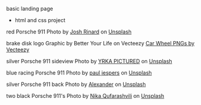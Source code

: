 basic landing page
 - html and css project

red Porsche 911
Photo by <a href="https://unsplash.com/@joshrinard?utm_source=unsplash&utm_medium=referral&utm_content=creditCopyText">Josh Rinard</a> on <a href="https://unsplash.com/s/photos/porsche-911-vintage?utm_source=unsplash&utm_medium=referral&utm_content=creditCopyText">Unsplash</a>

brake disk logo
Graphic by Better Your Life on Vecteezy
<a href="https://www.vecteezy.com/free-png/car-wheel">Car Wheel PNGs by Vecteezy</a> 

silver Porsche 911 sideview
Photo by <a href="https://unsplash.com/@yrkapictured?utm_source=unsplash&utm_medium=referral&utm_content=creditCopyText">YRKA PICTURED</a> on <a href="https://unsplash.com/s/photos/porsche-911?utm_source=unsplash&utm_medium=referral&utm_content=creditCopyText">Unsplash</a>
  
blue racing Porsche 911
Photo by <a href="https://unsplash.com/@paul_jespers?utm_source=unsplash&utm_medium=referral&utm_content=creditCopyText">paul jespers</a> on <a href="https://unsplash.com/s/photos/porsche-911-gt3?utm_source=unsplash&utm_medium=referral&utm_content=creditCopyText">Unsplash</a>
  
silver Porsche 911 back
Photo by <a href="https://unsplash.com/@alexanderstoic?utm_source=unsplash&utm_medium=referral&utm_content=creditCopyText">Alexander</a> on <a href="https://unsplash.com/s/photos/porsche-911?utm_source=unsplash&utm_medium=referral&utm_content=creditCopyText">Unsplash</a>

two black Porsche 911's
Photo by <a href="https://unsplash.com/@qufara?utm_source=unsplash&utm_medium=referral&utm_content=creditCopyText">Nika Qufarashvili</a> on <a href="https://unsplash.com/s/photos/porsche-911?utm_source=unsplash&utm_medium=referral&utm_content=creditCopyText">Unsplash</a>
  
  